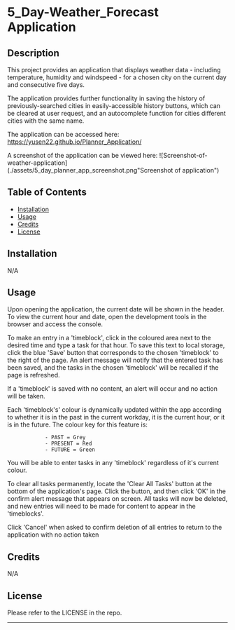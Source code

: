 # 5_Day-Weather_Forecast Application


## Description

This project provides an application that displays weather data - including temperature, humidity and windspeed - for a chosen city on the current day and consecutive five days. 

The application provides further functionality in saving the history of previously-searched cities in easily-accessible history buttons, which can be cleared at user request, and an autocomplete function for cities different cities with the same name. 


The application can be accessed here: https://yusen22.github.io/Planner_Application/

A screenshot of the application can be viewed here: ![Screenshot-of-weather-application](./assets/5_day_planner_app_screenshot.png"Screenshot of application")



## Table of Contents

- [Installation](#installation)
- [Usage](#usage)
- [Credits](#credits)
- [License](#license)


## Installation

N/A 


## Usage

Upon opening the application, the current date will be shown in the header. To view the current hour and date, open the development tools in the browser and access the console. 


To make an entry in a 'timeblock', click in the coloured area next to the desired time and type a task for that hour. To save this text to local storage, click the blue 'Save' button that corresponds to the chosen 'timeblock' to the right of the page. An alert message will notify that the entered task has been saved, and the tasks in the chosen 'timeblock' will be recalled if the page is refreshed. 

If a 'timeblock' is saved with no content, an alert will occur and no action will be taken. 


Each 'timeblock's' colour is dynamically updated within the app according to whether it is in the past in the current workday, it is the current hour, or it is in the future. The colour key for this feature is: 
 
                - PAST = Grey
                - PRESENT = Red
                - FUTURE = Green 

You will be able to enter tasks in any 'timeblock' regardless of it's current colour. 


To clear all tasks permanently, locate the 'Clear All Tasks' button at the bottom of the application's page. Click the button, and then click 'OK' in the confirm alert message that appears on screen. All tasks will now be deleted, and new entries will need to be made for content to appear in the 'timeblocks'.

Click 'Cancel' when asked to confirm deletion of all entries to return to the application with no action taken 


## Credits

N/A 


## License

Please refer to the LICENSE in the repo. 

---